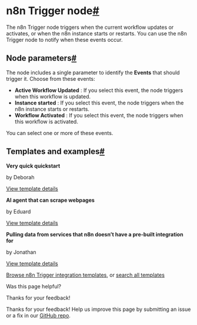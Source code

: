 [ ](https://github.com/n8n-io/n8n-docs/edit/main/docs/integrations/builtin/core-nodes/n8n-nodes-base.n8ntrigger.md "Edit this page")

# n8n Trigger node[#](#n8n-trigger-node "Permanent link")

The n8n Trigger node triggers when the current workflow updates or activates, or when the n8n instance starts or restarts. You can use the n8n Trigger node to notify when these events occur.

## Node parameters[#](#node-parameters "Permanent link")

The node includes a single parameter to identify the **Events** that should trigger it. Choose from these events:

  * **Active Workflow Updated** : If you select this event, the node triggers when this workflow is updated.
  * **Instance started** : If you select this event, the node triggers when the n8n instance starts or restarts.
  * **Workflow Activated** : If you select this event, the node triggers when this workflow is activated.



You can select one or more of these events.

## Templates and examples[#](#templates-and-examples "Permanent link")

**Very quick quickstart**

by Deborah

[View template details](https://n8n.io/workflows/1700-very-quick-quickstart/)

**AI agent that can scrape webpages**

by Eduard

[View template details](https://n8n.io/workflows/2006-ai-agent-that-can-scrape-webpages/)

**Pulling data from services that n8n doesn’t have a pre-built integration for**

by Jonathan

[View template details](https://n8n.io/workflows/1748-pulling-data-from-services-that-n8n-doesnt-have-a-pre-built-integration-for/)

[Browse n8n Trigger integration templates](https://n8n.io/integrations/n8n-trigger/), or [search all templates](https://n8n.io/workflows/)

Was this page helpful? 

Thanks for your feedback! 

Thanks for your feedback! Help us improve this page by submitting an issue or a fix in our [GitHub repo](https://github.com/n8n-io/n8n-docs). 
